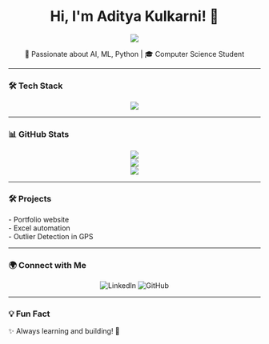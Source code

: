 <h1 align="center">Hi, I'm Aditya Kulkarni! 👋</h1>

<p align="center">
  <img src="https://img.shields.io/badge/Digital%20Craftsman-2D2D2D?style=for-the-badge&labelColor=555">
</p>

<p align="center">
🚀 Passionate about AI, ML, Python | 🎓 Computer Science Student  
</p>

---

### 🛠 Tech Stack  
<p align="center">
  <img src="https://skillicons.dev/icons?i=python,cpp,tensorflow,raspberrypi,vscode" />
</p>

---

### 📊 GitHub Stats  
<p align="center">
  <img src="https://img.shields.io/badge/GitHub%20Streak-🔥%2010%20Days-darkred?style=for-the-badge&logo=github&logoColor=white" />
  <br>
  <img src="https://github-readme-stats.vercel.app/api/top-langs/?username=AdityaK-101&layout=compact&theme=dark&hide_border=true" />
  <br>
  <img src="https://github-readme-stats.vercel.app/api?username=AdityaK-101&show_icons=true&theme=dark&hide_border=true" />
</p>


---

### 🛠️ Projects
<p align="left">
- Portfolio website<br>
- Excel automation<br>
- Outlier Detection in GPS
</p>

---

### 🌍 Connect with Me  
<p align="center">
  <a href="https://linkedin.com/in/aditya-m-kulkarni" style="text-decoration: none;">
    <img src="https://img.shields.io/badge/LinkedIn-%230A66C2?style=for-the-badge&logo=linkedin&logoColor=white" alt="LinkedIn" />
  </a>
  <a href="https://github.com/AdityaK-101" style="text-decoration: none;">
    <img src="https://img.shields.io/badge/GitHub-%23181717?style=for-the-badge&logo=github&logoColor=white" alt="GitHub" />
  </a>
</p>

---

### 💡 Fun Fact  
✨ Always learning and building! 🚀  
